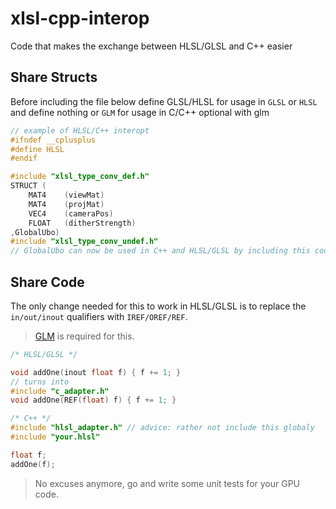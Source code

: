 # xlsl-cpp-interop
Code that makes the exchange between HLSL/GLSL and C++ easier

## Share Structs
Before including the file below define GLSL/HLSL for usage in `GLSL` or `HLSL` and define nothing or `GLM` for usage in C/C++ optional with glm
```c++
// example of HLSL/C++ interopt
#ifndef __cplusplus
#define HLSL
#endif
```
```c++
#include "xlsl_type_conv_def.h"
STRUCT (
    MAT4    (viewMat)
    MAT4    (projMat)
    VEC4    (cameraPos)
    FLOAT   (ditherStrength)
,GlobalUbo)
#include "xlsl_type_conv_undef.h"
// GlobalUbo can now be used in C++ and HLSL/GLSL by including this code
```

## Share Code
The only change needed for this to work in HLSL/GLSL is to replace the `in/out/inout` qualifiers with `IREF/OREF/REF`. 

> [GLM](https://glm.g-truc.net/) is required for this.
```c++
/* HLSL/GLSL */

void addOne(inout float f) { f += 1; }
// turns into 
#include "c_adapter.h"
void addOne(REF(float) f) { f += 1; }
```
```c++
/* C++ */
#include "hlsl_adapter.h" // advice: rather not include this globaly
#include "your.hlsl"

float f;
addOne(f);
```

> No excuses anymore, go and write some unit tests for your GPU code. 